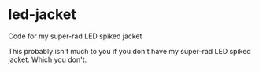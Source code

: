 # led-jacket
Code for my super-rad LED spiked jacket

This probably isn't much to you if you don't have my super-rad LED spiked jacket. Which you don't.
